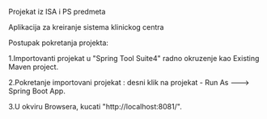 Projekat iz ISA i PS predmeta

Aplikacija za kreiranje sistema klinickog centra

Postupak pokretanja projekta:

1.Importovanti projekat u "Spring Tool Suite4" radno okruzenje kao Existing Maven project.

2.Pokretanje importovani projekat : desni klik na projekat - Run As ---> Spring Boot App.

3.U okviru Browsera, kucati "http://localhost:8081/".

